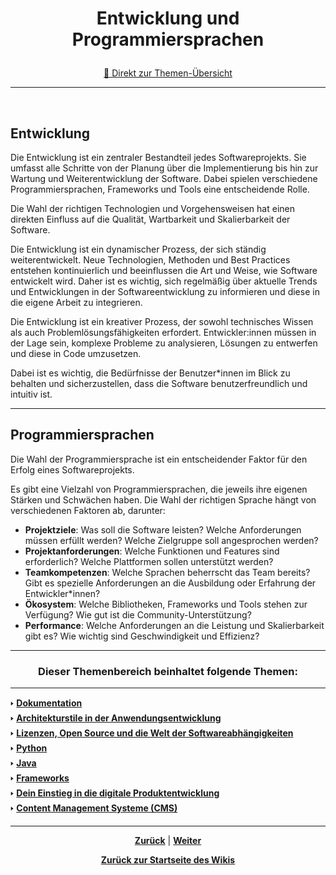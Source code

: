 # <p align="center">Entwicklung und Programmiersprachen</p>
<p align="center"><a href="#dieser-themenbereich-beinhaltet-folgende-themen">🚀 Direkt zur Themen-Übersicht</a></p>

---
<br>

## Entwicklung

Die Entwicklung ist ein zentraler Bestandteil jedes Softwareprojekts. Sie umfasst alle Schritte von der Planung über die Implementierung bis hin zur Wartung und Weiterentwicklung der Software. Dabei spielen verschiedene Programmiersprachen, Frameworks und Tools eine entscheidende Rolle.  

Die Wahl der richtigen Technologien und Vorgehensweisen hat einen direkten Einfluss auf die Qualität, Wartbarkeit und Skalierbarkeit der Software.  

Die Entwicklung ist ein dynamischer Prozess, der sich ständig weiterentwickelt. Neue Technologien, Methoden und Best Practices entstehen kontinuierlich und beeinflussen die Art und Weise, wie Software entwickelt wird. Daher ist es wichtig, sich regelmäßig über aktuelle Trends und Entwicklungen in der Softwareentwicklung zu informieren und diese in die eigene Arbeit zu integrieren.  

Die Entwicklung ist ein kreativer Prozess, der sowohl technisches Wissen als auch Problemlösungsfähigkeiten erfordert. Entwickler:innen müssen in der Lage sein, komplexe Probleme zu analysieren, Lösungen zu entwerfen und diese in Code umzusetzen. 

Dabei ist es wichtig, die Bedürfnisse der Benutzer*innen im Blick zu behalten und sicherzustellen, dass die Software benutzerfreundlich und intuitiv ist.

---

## Programmiersprachen

Die Wahl der Programmiersprache ist ein entscheidender Faktor für den Erfolg eines Softwareprojekts. 

Es gibt eine Vielzahl von Programmiersprachen, die jeweils ihre eigenen Stärken und Schwächen haben. Die Wahl der richtigen Sprache hängt von verschiedenen Faktoren ab, darunter:

- **Projektziele**: Was soll die Software leisten? Welche Anforderungen müssen erfüllt werden? Welche Zielgruppe soll angesprochen werden?
- **Projektanforderungen**: Welche Funktionen und Features sind erforderlich? Welche Plattformen sollen unterstützt werden?
- **Teamkompetenzen**: Welche Sprachen beherrscht das Team bereits? Gibt es spezielle Anforderungen an die Ausbildung oder Erfahrung der Entwickler*innen?
- **Ökosystem**: Welche Bibliotheken, Frameworks und Tools stehen zur Verfügung? Wie gut ist die Community-Unterstützung?
- **Performance**: Welche Anforderungen an die Leistung und Skalierbarkeit gibt es? Wie wichtig sind Geschwindigkeit und Effizienz?

---

### <p align="center">Dieser Themenbereich beinhaltet folgende Themen:</p>

---

🢒 [**Dokumentation**](/docs/06-entwicklung/01-dokumentation/README.md)<br>
🢒 [**Architekturstile in der Anwendungsentwicklung**](/docs/06-entwicklung/02-architekturen/README.md) <br>
🢒 [**Lizenzen, Open Source und die Welt der Softwareabhängigkeiten**](/docs/06-entwicklung/03-lizenzen_und_opensource/README.md) <br>
🢒 [**Python**](/docs/06-entwicklung/04-python/README.md) <br>
🢒 [**Java**](/docs/06-entwicklung/05-java/README.md) <br>
🢒 [**Frameworks**](/docs/06-entwicklung/06-frameworks/README.md) <br>
🢒 [**Dein Einstieg in die digitale Produktentwicklung**](/docs/06-entwicklung/07-digitale_produktentwicklung/README.md) <br>
🢒 [**Content Management Systeme (CMS)**](/docs/06-entwicklung/08-cms/README.md) <br>

---

<p align="center">
<a href="/docs/05-kommunikation/03-bekannte_probleme/README.md"><strong>Zurück</strong></a> | 
<a href="/docs/06-entwicklung/01-dokumentation/README.md"><strong>Weiter</strong></a>
</p>

<p align="center"><a href="/docs/00-willkommen/README.md"><strong>Zurück zur Startseite des Wikis</strong></a></p>

